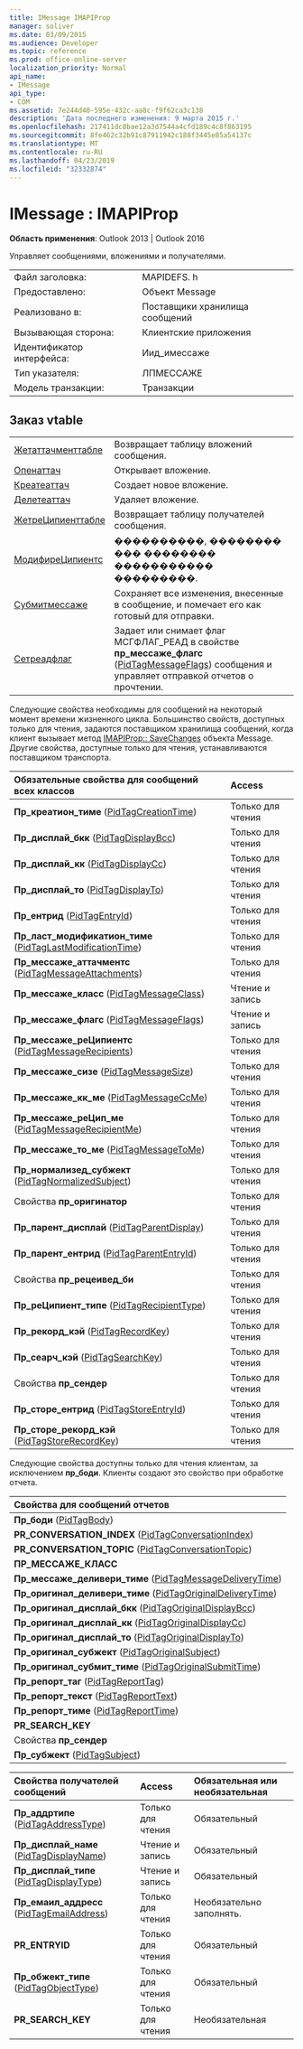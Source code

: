 ```yaml
---
title: IMessage IMAPIProp
manager: soliver
ms.date: 03/09/2015
ms.audience: Developer
ms.topic: reference
ms.prod: office-online-server
localization_priority: Normal
api_name:
- IMessage
api_type:
- COM
ms.assetid: 7e244d40-595e-432c-aa8c-f9f62ca3c138
description: 'Дата последнего изменения: 9 марта 2015 г.'
ms.openlocfilehash: 217411dc8bae12a3d7544a4cfd189c4c8f863195
ms.sourcegitcommit: 8fe462c32b91c87911942c188f3445e85a54137c
ms.translationtype: MT
ms.contentlocale: ru-RU
ms.lasthandoff: 04/23/2019
ms.locfileid: "32332874"
---
```

# <a name="imessage--imapiprop"></a>IMessage : IMAPIProp

  
  
**Область применения**: Outlook 2013 | Outlook 2016 
  
Управляет сообщениями, вложениями и получателями.
  
|||
|:-----|:-----|
|Файл заголовка:  <br/> |MAPIDEFS. h  <br/> |
|Предоставлено:  <br/> |Объект Message  <br/> |
|Реализовано в:  <br/> |Поставщики хранилища сообщений  <br/> |
|Вызывающая сторона:  <br/> |Клиентские приложения  <br/> |
|Идентификатор интерфейса:  <br/> |Иид_имессаже  <br/> |
|Тип указателя:  <br/> |ЛПМЕССАЖЕ  <br/> |
|Модель транзакции:  <br/> |Транзакции  <br/> |
   
## <a name="vtable-order"></a>Заказ vtable

|||
|:-----|:-----|
|[Жетаттачменттабле](imessage-getattachmenttable.md) <br/> |Возвращает таблицу вложений сообщения.  <br/> |
|[Опенаттач](imessage-openattach.md) <br/> |Открывает вложение.  <br/> |
|[Креатеаттач](imessage-createattach.md) <br/> |Создает новое вложение.  <br/> |
|[Делетеаттач](imessage-deleteattach.md) <br/> |Удаляет вложение.  <br/> |
|[ЖетреЦипиенттабле](imessage-getrecipienttable.md) <br/> |Возвращает таблицу получателей сообщения.  <br/> |
|[МодифиреЦипиентс](imessage-modifyrecipients.md) <br/> |����������, �������� ��� �������� ����������� ���������.  <br/> |
|[Субмитмессаже](imessage-submitmessage.md) <br/> |Сохраняет все изменения, внесенные в сообщение, и помечает его как готовый для отправки.  <br/> |
|[Сетреадфлаг](imessage-setreadflag.md) <br/> |Задает или снимает флаг МСГФЛАГ_РЕАД в свойстве **пр_мессаже_флагс** ([PidTagMessageFlags](pidtagmessageflags-canonical-property.md)) сообщения и управляет отправкой отчетов о прочтении.  <br/> |
   
Следующие свойства необходимы для сообщений на некоторый момент времени жизненного цикла. Большинство свойств, доступных только для чтения, задаются поставщиком хранилища сообщений, когда клиент вызывает метод [IMAPIProp:: SaveChanges](imapiprop-savechanges.md) объекта Message. Другие свойства, доступные только для чтения, устанавливаются поставщиком транспорта. 
  
|**Обязательные свойства для сообщений всех классов**|**Access**|
|:-----|:-----|
|**Пр_креатион_тиме** ([PidTagCreationTime](pidtagcreationtime-canonical-property.md))  <br/> |Только для чтения  <br/> |
|**Пр_дисплай_бкк** ([PidTagDisplayBcc](pidtagdisplaybcc-canonical-property.md))  <br/> |Только для чтения  <br/> |
|**Пр_дисплай_кк** ([PidTagDisplayCc](pidtagdisplaycc-canonical-property.md))  <br/> |Только для чтения  <br/> |
|**Пр_дисплай_то** ([PidTagDisplayTo](pidtagdisplayto-canonical-property.md))  <br/> |Только для чтения  <br/> |
|**Пр_ентрид** ([PidTagEntryId](pidtagentryid-canonical-property.md))  <br/> |Только для чтения  <br/> |
|**Пр_ласт_модификатион_тиме** ([PidTagLastModificationTime](pidtaglastmodificationtime-canonical-property.md))  <br/> |Только для чтения  <br/> |
|**Пр_мессаже_аттачментс** ([PidTagMessageAttachments](pidtagmessageattachments-canonical-property.md))  <br/> |Только для чтения  <br/> |
|**Пр_мессаже_класс** ([PidTagMessageClass](pidtagmessageclass-canonical-property.md))  <br/> |Чтение и запись  <br/> |
|**Пр_мессаже_флагс** ([PidTagMessageFlags](pidtagmessageflags-canonical-property.md))  <br/> |Чтение и запись  <br/> |
|**Пр_мессаже_реЦипиентс** ([PidTagMessageRecipients](pidtagmessagerecipients-canonical-property.md))  <br/> |Только для чтения  <br/> |
|**Пр_мессаже_сизе** ([PidTagMessageSize](pidtagmessagesize-canonical-property.md))  <br/> |Только для чтения  <br/> |
|**Пр_мессаже_кк_ме** ([PidTagMessageCcMe](pidtagmessageccme-canonical-property.md))  <br/> |Только для чтения  <br/> |
|**Пр_мессаже_реЦип_ме** ([PidTagMessageRecipientMe](pidtagmessagerecipientme-canonical-property.md))  <br/> |Только для чтения  <br/> |
|**Пр_мессаже_то_ме** ([PidTagMessageToMe](pidtagmessagetome-canonical-property.md))  <br/> |Только для чтения  <br/> |
|**Пр_нормализед_субжект** ([PidTagNormalizedSubject](pidtagnormalizedsubject-canonical-property.md))  <br/> |Только для чтения  <br/> |
|Свойства **пр_оригинатор**  <br/> |Только для чтения  <br/> |
|**Пр_парент_дисплай** ([PidTagParentDisplay](pidtagparentdisplay-canonical-property.md))  <br/> |Только для чтения  <br/> |
|**Пр_парент_ентрид** ([PidTagParentEntryId](pidtagparententryid-canonical-property.md))  <br/> |Только для чтения  <br/> |
|Свойства **пр_рецеивед_би**  <br/> |Только для чтения  <br/> |
|**Пр_реЦипиент_типе** ([PidTagRecipientType](pidtagrecipienttype-canonical-property.md))  <br/> |Только для чтения  <br/> |
|**Пр_рекорд_кэй** ([PidTagRecordKey](pidtagrecordkey-canonical-property.md))  <br/> |Только для чтения  <br/> |
|**Пр_сеарч_кэй** ([PidTagSearchKey](pidtagsearchkey-canonical-property.md))  <br/> |Только для чтения  <br/> |
|Свойства **пр_сендер**  <br/> |Только для чтения  <br/> |
|**Пр_сторе_ентрид** ([PidTagStoreEntryId](pidtagstoreentryid-canonical-property.md))  <br/> |Только для чтения  <br/> |
|**Пр_сторе_рекорд_кэй** ([PidTagStoreRecordKey](pidtagstorerecordkey-canonical-property.md))  <br/> |Только для чтения  <br/> |
   
Следующие свойства доступны только для чтения клиентам, за исключением **пр_боди**. Клиенты создают это свойство при обработке отчета.
  
|**Свойства для сообщений отчетов**|
|:-----|
|**Пр_боди** ([PidTagBody](pidtagbody-canonical-property.md))  <br/> |
|**PR_CONVERSATION_INDEX** ([PidTagConversationIndex](pidtagconversationindex-canonical-property.md))  <br/> |
|**PR_CONVERSATION_TOPIC** ([PidTagConversationTopic](pidtagconversationtopic-canonical-property.md))  <br/> |
|**ПР_МЕССАЖЕ_КЛАСС** <br/> |
|**Пр_мессаже_деливери_тиме** ([PidTagMessageDeliveryTime](pidtagmessagedeliverytime-canonical-property.md))  <br/> |
|**Пр_оригинал_деливери_тиме** ([PidTagOriginalDeliveryTime](pidtagoriginaldeliverytime-canonical-property.md))  <br/> |
|**Пр_оригинал_дисплай_бкк** ([PidTagOriginalDisplayBcc](pidtagoriginaldisplaybcc-canonical-property.md))  <br/> |
|**Пр_оригинал_дисплай_кк** ([PidTagOriginalDisplayCc](pidtagoriginaldisplaycc-canonical-property.md))  <br/> |
|**Пр_оригинал_дисплай_то** ([PidTagOriginalDisplayTo](pidtagoriginaldisplayto-canonical-property.md))  <br/> |
|**Пр_оригинал_субжект** ([PidTagOriginalSubject](pidtagoriginalsubject-canonical-property.md))  <br/> |
|**Пр_оригинал_субмит_тиме** ([PidTagOriginalSubmitTime](pidtagoriginalsubmittime-canonical-property.md))  <br/> |
|**Пр_репорт_таг** ([PidTagReportTag](pidtagreporttag-canonical-property.md))  <br/> |
|**Пр_репорт_текст** ([PidTagReportText](pidtagreporttext-canonical-property.md))  <br/> |
|**Пр_репорт_тиме** ([PidTagReportTime](pidtagreporttime-canonical-property.md))  <br/> |
|**PR_SEARCH_KEY** <br/> |
|Свойства **пр_сендер**  <br/> |
|**Пр_субжект** ([PidTagSubject](pidtagsubject-canonical-property.md))  <br/> |
   
|**Свойства получателей сообщений**|**Access**|**Обязательная или необязательная**|
|:-----|:-----|:-----|
|**Пр_аддртипе** ([PidTagAddressType](pidtagaddresstype-canonical-property.md))  <br/> |Только для чтения  <br/> |Обязательный  <br/> |
|**Пр_дисплай_наме** ([PidTagDisplayName](pidtagdisplayname-canonical-property.md))  <br/> |Чтение и запись  <br/> |Обязательный  <br/> |
|**Пр_дисплай_типе** ([PidTagDisplayType](pidtagdisplaytype-canonical-property.md))  <br/> |Чтение и запись  <br/> |Обязательный  <br/> |
|**Пр_емаил_аддресс** ([PidTagEmailAddress](pidtagemailaddress-canonical-property.md))  <br/> |Только для чтения  <br/> |Необязательно заполнять.  <br/> |
|**PR_ENTRYID** <br/> |Только для чтения  <br/> |Обязательный  <br/> |
|**Пр_обжект_типе** ([PidTagObjectType](pidtagobjecttype-canonical-property.md))  <br/> |Только для чтения  <br/> |Обязательный  <br/> |
|**PR_SEARCH_KEY** <br/> |Только для чтения  <br/> |Необязательная  <br/> |
   


